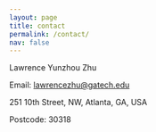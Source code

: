 ```yaml
---
layout: page
title: contact
permalink: /contact/
nav: false
---
```


Lawrence Yunzhou Zhu

Email: lawrencezhu@gatech.edu

251 10th Street, NW, Atlanta, GA, USA

Postcode: 30318